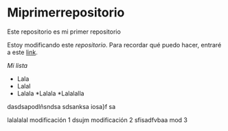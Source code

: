 # Miprimerrepositorio
Este repositorio es mi primer repositorio

Estoy modificando este *repositorio*.
Para recordar qué puedo hacer, entraré a este [link](https://guides.github.com/features/mastering-markdown/).

_Mi lista_
* Lala
* Lalal
 * Lalala
    *Lalala
*Lalalalla
 
 
 dasdsapodlñsndsa 
 sdsanksa iosa}f
 sa
 
 
 lalalalal modificación 1
 dsujm modificación 2
 sfisadfvbaa mod 3
